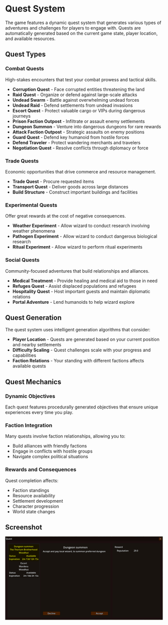 # Quest System

The game features a dynamic quest system that generates various types of adventures and challenges for players to engage with. 
Quests are automatically generated based on the current game state, player location, and available resources.

## Quest Types

### Combat Quests
High-stakes encounters that test your combat prowess and tactical skills.

- **Corruption Quest** - Face corrupted entities threatening the land
- **Raid Quest** - Organize or defend against large-scale attacks
- **Undead Swarm** - Battle against overwhelming undead forces
- **Undead Raid** - Defend settlements from undead invasions
- **Escort Quest** - Protect valuable cargo or VIPs during dangerous journeys
- **Prison Faction Outpost** - Infiltrate or assault enemy settlements
- **Dungeon Summon** - Venture into dangerous dungeons for rare rewards
- **Attack Faction Outpost** - Strategic assaults on enemy positions
- **Guard Quest** - Defend key humanoid from hostile forces
- **Defend Traveler** - Protect wandering merchants and travelers
- **Negotiation Quest** - Resolve conflicts through diplomacy or force

### Trade Quests
Economic opportunities that drive commerce and resource management.

- **Trade Quest** - Procure requested items
- **Transport Quest** - Deliver goods across large distances
- **Build Structure** - Construct important buildings and facilities

### Experimental Quests
Offer great rewards at the cost of negative consequences.

- **Weather Experiment** - Allow wizard to conduct research involving weather phenomena
- **Pathogen Experiment** - Allow wizard to conduct dangerous biological research
- **Ritual Experiment** - Allow wizard to perform ritual experiments

### Social Quests
Community-focused adventures that build relationships and alliances.

- **Medical Treatment** - Provide healing and medical aid to those in need
- **Refuges Quest** - Assist displaced populations and refugees
- **Hospitality Quest** - Host important guests and maintain diplomatic relations
- **Portal Adventure** - Lend humanoids to help wizard explore


## Quest Generation

The quest system uses intelligent generation algorithms that consider:

- **Player Location** - Quests are generated based on your current position and nearby settlements
- **Difficulty Scaling** - Quest challenges scale with your progress and capabilities
- **Faction Relations** - Your standing with different factions affects available quests


## Quest Mechanics

### Dynamic Objectives
Each quest features procedurally generated objectives that ensure unique experiences every time you play.

### Faction Integration
Many quests involve faction relationships, allowing you to:
- Build alliances with friendly factions
- Engage in conflicts with hostile groups
- Navigate complex political situations

### Rewards and Consequences
Quest completion affects:
- Faction standings
- Resource availability
- Settlement development
- Character progression
- World state changes


## Screenshot

![Quest](/resources/menus/quests.jpg)